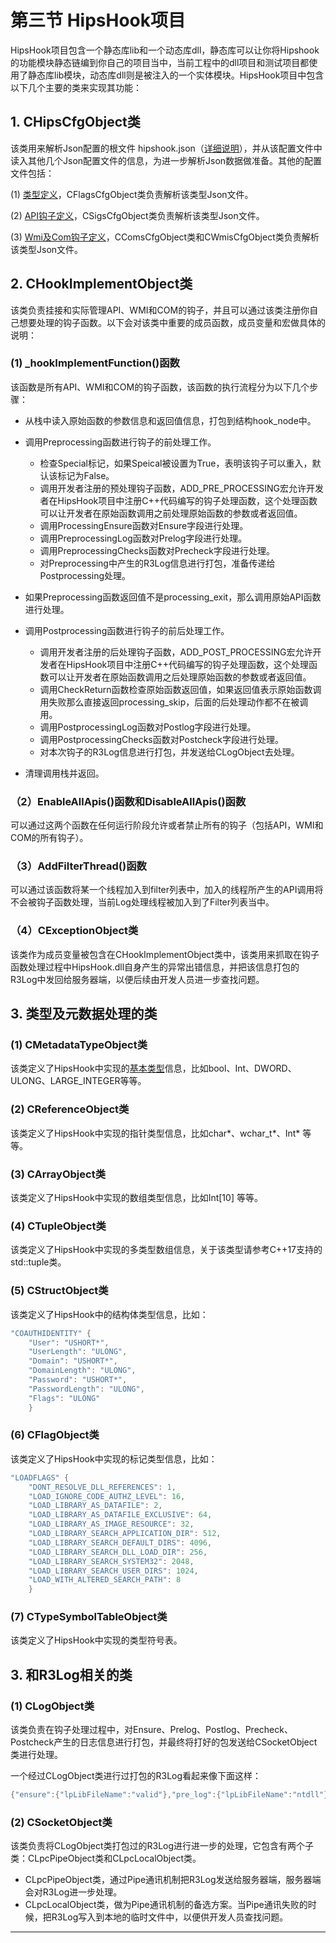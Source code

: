 # 第三节 HipsHook项目

HipsHook项目包含一个静态库lib和一个动态库dll，静态库可以让你将Hipshook的功能模块静态链编到你自己的项目当中，当前工程中的dll项目和测试项目都使用了静态库lib模块，动态库dll则是被注入的一个实体模块。HipsHook项目中包含以下几个主要的类来实现其功能：

## 1. CHipsCfgObject类

该类用来解析Json配置的根文件 hipshook.json（[详细说明](../Chapter2/SECTION2.md)），并从该配置文件中读入其他几个Json配置文件的信息，为进一步解析Json数据做准备。其他的配置文件包括：

(1) [类型定义](../Chapter2/SECTION3.md)，CFlagsCfgObject类负责解析该类型Json文件。

(2) [API钩子定义](../Chapter2/SECTION4.md)，CSigsCfgObject类负责解析该类型Json文件。

(3) [Wmi及Com钩子定义](../Chapter2/SECTION5.md)，CComsCfgObject类和CWmisCfgObject类负责解析该类型Json文件。

## 2. CHookImplementObject类

该类负责挂接和实际管理API、WMI和COM的钩子，并且可以通过该类注册你自己想要处理的钩子函数。以下会对该类中重要的成员函数，成员变量和宏做具体的说明：

### (1) _hookImplementFunction()函数

该函数是所有API、WMI和COM的钩子函数，该函数的执行流程分为以下几个步骤：

  * 从栈中读入原始函数的参数信息和返回值信息，打包到结构hook_node中。

  * 调用Preprocessing函数进行钩子的前处理工作。

    * 检查Special标记，如果Speical被设置为True，表明该钩子可以重入，默认该标记为False。
    * 调用开发者注册的预处理钩子函数，ADD_PRE_PROCESSING宏允许开发者在HipsHook项目中注册C++代码编写的钩子处理函数，这个处理函数可以让开发者在原始函数调用之前处理原始函数的参数或者返回值。
    * 调用ProcessingEnsure函数对Ensure字段进行处理。
    * 调用PreprocessingLog函数对Prelog字段进行处理。
    * 调用PreprocessingChecks函数对Precheck字段进行处理。
    * 对Preprocessing中产生的R3Log信息进行打包，准备传递给Postprocessing处理。

  * 如果Preprocessing函数返回值不是processing_exit，那么调用原始API函数进行处理。
  * 调用Postprocessing函数进行钩子的前后处理工作。

    * 调用开发者注册的后处理钩子函数，ADD_POST_PROCESSING宏允许开发者在HipsHook项目中注册C++代码编写的钩子处理函数，这个处理函数可以让开发者在原始函数调用之后处理原始函数的参数或者返回值。
    * 调用CheckReturn函数检查原始函数返回值，如果返回值表示原始函数调用失败那么直接返回processing_skip，后面的后处理动作都不在被调用。
    * 调用PostprocessingLog函数对Postlog字段进行处理。
    * 调用PostprocessingChecks函数对Postcheck字段进行处理。
    * 对本次钩子的R3Log信息进行打包，并发送给CLogObject去处理。

  * 清理调用栈并返回。

### （2）EnableAllApis()函数和DisableAllApis()函数

可以通过这两个函数在任何运行阶段允许或者禁止所有的钩子（包括API，WMI和COM的所有钩子）。

### （3）AddFilterThread()函数

可以通过该函数将某一个线程加入到filter列表中，加入的线程所产生的API调用将不会被钩子函数处理，当前Log处理线程被加入到了Filter列表当中。

### （4）CExceptionObject类

该类作为成员变量被包含在CHookImplementObject类中，该类用来抓取在钩子函数处理过程中HipsHook.dll自身产生的异常出错信息，并把该信息打包的R3Log中发回给服务器端，以便后续由开发人员进一步查找问题。

## 3. 类型及元数据处理的类

### (1) CMetadataTypeObject类
该类定义了HipsHook中实现的[基本类型](../Chapter2/SECTION3.md)信息，比如bool、Int、DWORD、ULONG、LARGE_INTEGER等等。

### (2) CReferenceObject类
该类定义了HipsHook中实现的指针类型信息，比如char\*、wchar_t\*、Int\* 等等。

### (3) CArrayObject类
该类定义了HipsHook中实现的数组类型信息，比如Int\[10\] 等等。

### (4) CTupleObject类
该类定义了HipsHook中实现的多类型数组信息，关于该类型请参考C++17支持的std::tuple类。

### (5) CStructObject类
该类定义了HipsHook中的结构体类型信息，比如：

```c++
"COAUTHIDENTITY" {
    "User": "USHORT*",
    "UserLength": "ULONG",
    "Domain": "USHORT*",
    "DomainLength": "ULONG",
    "Password": "USHORT*",
    "PasswordLength": "ULONG",
    "Flags": "ULONG"
    }
```

### (6) CFlagObject类
该类定义了HipsHook中实现的标记类型信息，比如：

```c++
"LOADFLAGS" {
    "DONT_RESOLVE_DLL_REFERENCES": 1,
    "LOAD_IGNORE_CODE_AUTHZ_LEVEL": 16,
    "LOAD_LIBRARY_AS_DATAFILE": 2,
    "LOAD_LIBRARY_AS_DATAFILE_EXCLUSIVE": 64,
    "LOAD_LIBRARY_AS_IMAGE_RESOURCE": 32,
    "LOAD_LIBRARY_SEARCH_APPLICATION_DIR": 512,
    "LOAD_LIBRARY_SEARCH_DEFAULT_DIRS": 4096,
    "LOAD_LIBRARY_SEARCH_DLL_LOAD_DIR": 256,
    "LOAD_LIBRARY_SEARCH_SYSTEM32": 2048,
    "LOAD_LIBRARY_SEARCH_USER_DIRS": 1024,
    "LOAD_WITH_ALTERED_SEARCH_PATH": 8
    }
```

### (7) CTypeSymbolTableObject类
该类定义了HipsHook中实现的类型符号表。

## 3. 和R3Log相关的类

### (1) CLogObject类
该类负责在钩子处理过程中，对Ensure、Prelog、Postlog、Precheck、Postcheck产生的日志信息进行打包，并最终将打好的包发送给CSocketObject类进行处理。

一个经过CLogObject类进行过打包的R3Log看起来像下面这样：

```c++
{"ensure":{"lpLibFileName":"valid"},"pre_log":{"lpLibFileName":"ntdll"},"API":"LoadLibraryA","Pid":"2420","Tid":"2752","Action":"L1","Time":"2020-06-18 12:09:50","SerialN":1}
```

### (2) CSocketObject类
该类负责将CLogObject类打包过的R3Log进行进一步的处理，它包含有两个子类：CLpcPipeObject类和CLpcLocalObject类。

* CLpcPipeObject类，通过Pipe通讯机制把R3Log发送给服务器端，服务器端会对R3Log进一步处理。
* CLpcLocalObject类，做为Pipe通讯机制的备选方案。当Pipe通讯失败的时候，把R3Log写入到本地的临时文件中，以便供开发人员查找问题。



------

